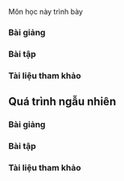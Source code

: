 
Môn học này trình bày

### Bài giảng

### Bài tập

### Tài liệu tham khảo

## Quá trình ngẫu nhiên

### Bài giảng

### Bài tập

### Tài liệu tham khảo
